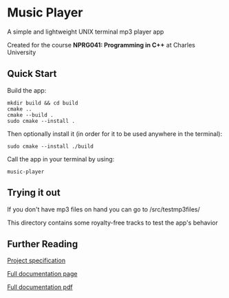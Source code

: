 # Music Player

A simple and lightweight UNIX terminal mp3 player app

Created for the course **NPRG041: Programming in C++** at Charles University

## Quick Start

Build the app:

```
mkdir build && cd build
cmake ..
cmake --build .
sudo cmake --install .
```

Then optionally install it (in order for it to be used anywhere in the terminal):

```
sudo cmake --install ./build
```

Call the app in your terminal by using:

```
music-player
```

## Trying it out

If you don't have mp3 files on hand you can go to /src/testmp3files/

This directory contains some royalty-free tracks to test the app's behavior

## Further Reading

[Project specification](docs/project_specification.md)

[Full documentation page](https://darilin98.github.io/music-player/)

[Full documentation pdf](docs/doxygen/latex/refman.pdf)
